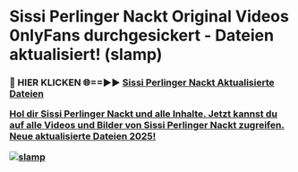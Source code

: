 # Sissi Perlinger Nackt Original Videos 0nlyFans durchgesickert - Dateien aktualisiert! (slamp)

<h3>🔴 HIER KLICKEN 🌐==►► <a href="https://tinyurl.com/h6vf6nb8" rel="nofollow">Sissi Perlinger Nackt Aktualisierte Dateien

Hol dir Sissi Perlinger Nackt und alle Inhalte. Jetzt kannst du auf alle Videos und Bilder von Sissi Perlinger Nackt zugreifen. Neue aktualisierte Dateien 2025!

[![slamp](https://i.imgur.com/sD4kR3V.gif)](https://tinyurl.com/h6vf6nb8)
